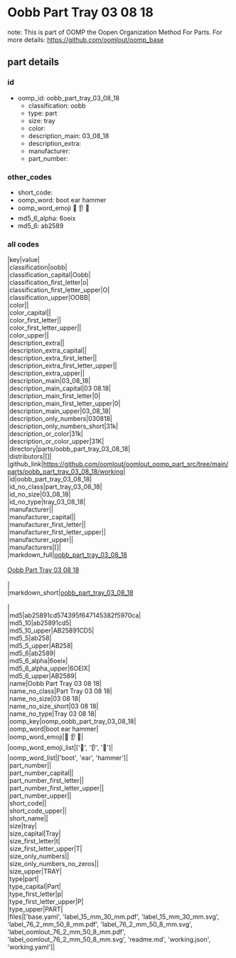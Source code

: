 # Oobb Part Tray 03 08 18  

note: This is part of OOMP the Oopen Organization Method For Parts. For more details: https://github.com/oomlout/oomp_base

##  part details





### id
* oomp_id: oobb_part_tray_03_08_18
  * classification: oobb
  * type: part
  * size: tray
  * color: 
  * description_main: 03_08_18
  * description_extra: 
  * manufacturer: 
  * part_number: 

### other_codes
* short_code: 
* oomp_word: boot ear hammer
* oomp_word_emoji :boot: :ear: :hammer:
* md5_6_alpha: 6oeix
* md5_6: ab2589

### all codes 
|key|value|  
|classification|oobb|  
|classification_capital|Oobb|  
|classification_first_letter|o|  
|classification_first_letter_upper|O|  
|classification_upper|OOBB|  
|color||  
|color_capital||  
|color_first_letter||  
|color_first_letter_upper||  
|color_upper||  
|description_extra||  
|description_extra_capital||  
|description_extra_first_letter||  
|description_extra_first_letter_upper||  
|description_extra_upper||  
|description_main|03_08_18|  
|description_main_capital|03 08.18|  
|description_main_first_letter|0|  
|description_main_first_letter_upper|0|  
|description_main_upper|03_08_18|  
|description_only_numbers|030818|  
|description_only_numbers_short|31k|  
|description_or_color|31k|  
|description_or_color_upper|31K|  
|directory|parts/oobb_part_tray_03_08_18|  
|distributors|[]|  
|github_link|https://github.com/oomlout/oomlout_oomp_part_src/tree/main/parts/oobb_part_tray_03_08_18/working|  
|id|oobb_part_tray_03_08_18|  
|id_no_class|part_tray_03_08_18|  
|id_no_size|03_08_18|  
|id_no_type|tray_03_08_18|  
|manufacturer||  
|manufacturer_capital||  
|manufacturer_first_letter||  
|manufacturer_first_letter_upper||  
|manufacturer_upper||  
|manufacturers|[]|  
|markdown_full|[oobb_part_tray_03_08_18](https://github.com/oomlout/oomlout_oomp_part_src/tree/main/parts/oobb_part_tray_03_08_18/working)<br>[](https://github.com/oomlout/oomlout_oomp_part_src/tree/main/parts/oobb_part_tray_03_08_18/working)<br>[Oobb Part Tray 03 08 18](https://github.com/oomlout/oomlout_oomp_part_src/tree/main/parts/oobb_part_tray_03_08_18/working)<br><br>|  
|markdown_short|[oobb_part_tray_03_08_18](https://github.com/oomlout/oomlout_oomp_part_src/tree/main/parts/oobb_part_tray_03_08_18/working)<br><br>|  
|md5|ab25891cd574395f647145382f5970ca|  
|md5_10|ab25891cd5|  
|md5_10_upper|AB25891CD5|  
|md5_5|ab258|  
|md5_5_upper|AB258|  
|md5_6|ab2589|  
|md5_6_alpha|6oeix|  
|md5_6_alpha_upper|6OEIX|  
|md5_6_upper|AB2589|  
|name|Oobb Part Tray 03 08 18|  
|name_no_class|Part Tray 03 08 18|  
|name_no_size|03 08 18|  
|name_no_size_short|03 08 18|  
|name_no_type|Tray 03 08 18|  
|oomp_key|oomp_oobb_part_tray_03_08_18|  
|oomp_word|boot ear hammer|  
|oomp_word_emoji|:boot: :ear: :hammer:|  
|oomp_word_emoji_list|[':boot:', ':ear:', ':hammer:']|  
|oomp_word_list|['boot', 'ear', 'hammer']|  
|part_number||  
|part_number_capital||  
|part_number_first_letter||  
|part_number_first_letter_upper||  
|part_number_upper||  
|short_code||  
|short_code_upper||  
|short_name||  
|size|tray|  
|size_capital|Tray|  
|size_first_letter|t|  
|size_first_letter_upper|T|  
|size_only_numbers||  
|size_only_numbers_no_zeros||  
|size_upper|TRAY|  
|type|part|  
|type_capital|Part|  
|type_first_letter|p|  
|type_first_letter_upper|P|  
|type_upper|PART|  
|files|['base.yaml', 'label_15_mm_30_mm.pdf', 'label_15_mm_30_mm.svg', 'label_76_2_mm_50_8_mm.pdf', 'label_76_2_mm_50_8_mm.svg', 'label_oomlout_76_2_mm_50_8_mm.pdf', 'label_oomlout_76_2_mm_50_8_mm.svg', 'readme.md', 'working.json', 'working.yaml']|  
